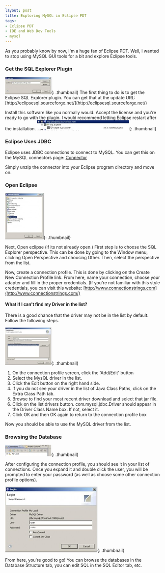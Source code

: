```yaml
---
layout: post
title: Exploring MySQL in Eclipse PDT
tags:
- Eclipse PDT
- IDE and Web Dev Tools
- mysql
---
```


As you probably know by now, I'm a huge fan of Eclipse PDT.  Well, I wanted to stop using MySQL GUI tools for a bit and explore Eclipse tools.

### Get the SQL Explorer Plugin

[![](/uploads/2010/1-150x56.jpg)](/uploads/2010/1.jpg){: .thumbnail}
The first thing to do is to get the Eclipse SQL Explorer plugin.  You can get that at the update URL:
[http://eclipsesql.sourceforge.net/](http://eclipsesql.sourceforge.net/)

Install this software like you normally would.  Accept the license and you're ready to go with the plugin.  I would recommend letting Eclipse restart after the installation.
[![](/uploads/2010/2-300x33.jpg)](/uploads/2010/2.jpg){: .thumbnail}

### Eclipse Uses JDBC

Eclipse uses JDBC connections to connect to MySQL.  You can get this on the MySQL connectors page:
[Connector](http://www.mysql.com/products/connector/)

Simply unzip the connector into your Eclipse program directory and move on.

### Open Eclipse

[![](/uploads/2010/3-125x150.jpg)](/uploads/2010/3.jpg){: .thumbnail}

Next, Open eclipse (if its not already open.)  First step is to choose the SQL Explorer perspective.  This can be done by going to the Window menu, clicking Open Perspective and choosing Other.  Then, select the perspective from the list.

Now, create a connection profile.  This is done by clicking on the Create New Connection Profile link.  From here, name your connection, choose your adapter and fill in the proper credentials.  (If you're not familiar with this style credentials, you can visit this website:  [http://www.connectionstrings.com](http://www.connectionstrings.com/)

#### What if I can't find my Driver in the list?

There is a good chance that the driver may not be in the list by default.
Follow the following steps.

[![](/uploads/2010/5-150x122.jpg)](/uploads/2010/5.jpg){: .thumbnail}

1) On the connection profile screen, click the 'Add/Edit' button
2) Select the MysQL driver in the list.
3) Click the Edit button on the right hand side.
4) If you do not see your driver in the list of Java Class Paths, click on the Extra Class Path tab.
5) Browse to find your most recent driver download and select that jar file.
6) Click on the list drivers button.  com.mysql.jdbc.Driver should appear in the Driver Class Name box.  If not, select it.
7) Click OK and then OK again to return to the connection profile box

Now you should be able to use the MySQL driver from the list.

### Browsing the Database

[![](/uploads/2010/6-150x37.jpg)](/uploads/2010/6.jpg){: .thumbnail}

After configuring the connection profile, you should see it in your list of connections.  Once you expand it and double click the user, you will be prompted to enter your password (as well as choose some other connection profile options).

[![](/uploads/2010/7-300x213.jpg)](/uploads/2010/7.jpg){: .thumbnail}

From here, you're good to go!  You can browse the databases in the Database Structure tab, you can edit SQL in the SQL Editor tab, etc.
